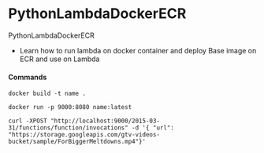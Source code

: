 # PythonLambdaDockerECR
PythonLambdaDockerECR

* Learn how to run lambda on docker container and deploy Base image on ECR and use on Lambda 


#### Commands 
```
docker build -t name .

docker run -p 9000:8080 name:latest

curl -XPOST "http://localhost:9000/2015-03-31/functions/function/invocations" -d '{ "url": "https://storage.googleapis.com/gtv-videos-bucket/sample/ForBiggerMeltdowns.mp4"}'

```
